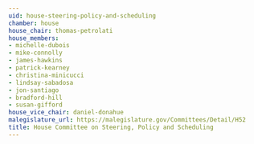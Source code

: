 ```yaml
---
uid: house-steering-policy-and-scheduling
chamber: house
house_chair: thomas-petrolati
house_members:
- michelle-dubois
- mike-connolly
- james-hawkins
- patrick-kearney
- christina-minicucci
- lindsay-sabadosa
- jon-santiago
- bradford-hill
- susan-gifford
house_vice_chair: daniel-donahue
malegislature_url: https://malegislature.gov/Committees/Detail/H52
title: House Committee on Steering, Policy and Scheduling
---
```

